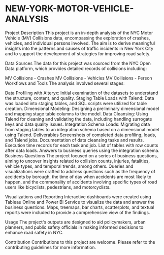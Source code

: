# NEW-YORK-MOTOR-VEHICLE-ANALYSIS


Project Description
This project is an in-depth analysis of the NYC Motor Vehicle (MV) Collisions data, encompassing the exploration of crashes, vehicles, and individual persons involved. The aim is to derive meaningful insights into the patterns and causes of traffic incidents in New York City and to support the development of strategies for improving road safety.

Data Sources
The data for this project was sourced from the NYC Open Data platform, which provides detailed records of collisions including:

MV Collisions - Crashes
MV Collisions - Vehicles
MV Collisions - Person
Workflows and Tools
The analysis involved several stages:

Data Profiling with Alteryx: Initial examination of the datasets to understand the structure, content, and quality.
Staging Table Loads with Talend: Data was loaded into staging tables, and SQL scripts were utilized for table creation.
Dimensional Modeling: Designing a preliminary dimensional model and mapping stage table columns to the model.
Data Cleansing: Using Talend for cleaning and validating the data, including handling surrogate keys and data quality issues.
Integration Schema Loads: Migrating data from staging tables to an integration schema based on a dimensional model using Talend.
Deliverables
Screenshots of completed data profiling, loads, and Talend jobs.
Documentation of data cleansing tasks and results.
Execution time records for each task and job.
List of tables with row counts after data loads.
Answers to business queries using the integration schema.
Business Questions
The project focused on a series of business questions, aiming to uncover insights related to collision counts, injuries, fatalities, vehicle types, and temporal trends, among others. Queries and visualizations were crafted to address questions such as the frequency of accidents by borough, the time of day when accidents are most likely to happen, and the commonality of accidents involving specific types of road users like bicyclists, pedestrians, and motorcyclists.

Visualizations and Reporting
Interactive dashboards were created using Tableau Online and Power BI Service to visualize the data and answer the business questions. Maps, treemaps, bar charts, scatterplots, and textual reports were included to provide a comprehensive view of the findings.

Usage
The project's outputs are designed to aid policymakers, urban planners, and public safety officials in making informed decisions to enhance road safety in NYC.

Contribution
Contributions to this project are welcome. Please refer to the contributing guidelines for more information.

